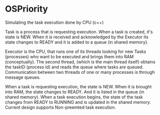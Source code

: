 # OSPriority
Simulating the task execution done by CPU (c++)

Task is a process that is requesting execution. When a task is created, it's state is NEW. When it is received and acknowledged by the Executor
its state changes to READY and it is added to a queue (in shared memory).

Executor is the CPU, that runs one of its threads looking for new Tasks (processes) who want to be executed and brings them into RAM (conceptually).
The second thread, (which is the main thread itself) obtains the taskID (process id) and reads the queue where tasks are queued.
Communication between two threads of one or many processes is through message queues.

When a task is requesting execution, the state is NEW. 
When it is brought into RAM, the state changes to READY. And it is listed in the queue (in shared memory).
When a task execution begins, the state of the task changes from READY to RUNNING and is updated in the shared memory.
Current design supports Non-preemted task execution.
